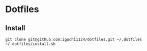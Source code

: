# Dotfiles

## Install

```
git clone git@github.com:iguchi1124/dotfiles.git ~/.dotfiles
~/.dotfiles/install.sh
```
